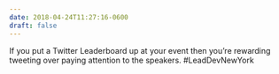 ```yaml
---
date: 2018-04-24T11:27:16-0600
draft: false
---
```


If you put a Twitter Leaderboard up at your event then you’re rewarding tweeting over paying attention to the speakers. #LeadDevNewYork

